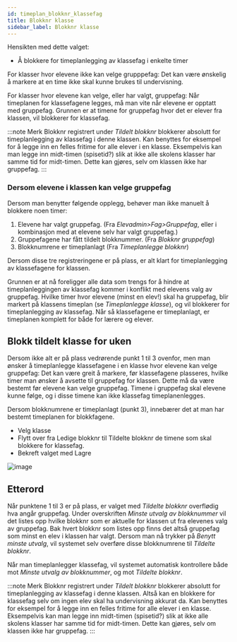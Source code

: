 ```yaml
---
id: timeplan_blokknr_klassefag
title: Blokknr klasse
sidebar_label: Blokknr klasse
---
```


Hensikten med dette valget:

- Å blokkere for timeplanlegging av klassefag i enkelte timer

For klasser hvor elevene ikke kan velge grupppefag: Det kan være ønskelig å markere at en time ikke skal kunne brukes til undervisning.

For klasser hvor elevene kan velge, eller har valgt, gruppefag:
Når timeplanen for klassefagene legges, må man vite når elevene er opptatt med gruppefag. Grunnen er at timene for gruppefag hvor det er elever fra klassen, vil blokkerer for klassefag. 

:::note Merk Blokknr registrert under _Tildelt blokknr_ blokkerer absolutt for timeplanlegging av klassefag i denne klassen. Kan benyttes for eksempel for å legge inn en felles fritime for alle elever i en klasse. Eksempelvis kan man legge inn midt-timen (spisetid?) slik at ikke alle skolens klasser har samme tid for midt-timen. Dette kan gjøres, selv om klassen ikke har gruppefag. :::

### Dersom elevene i klassen kan velge gruppefag

Dersom man benytter følgende opplegg, behøver man ikke manuelt å blokkere noen timer:

1. Elevene har valgt gruppefag. (Fra _Elevadmin>Fag>Gruppefag_, eller i kombinasjon med at elevene selv har valgt gruppefag.)
2. Gruppefagene har fått tildelt blokknummer. (Fra _Blokknr gruppefag_)
3. Blokknumrene er timeplanlagt (Fra _Timeplanlegge blokknr_)

Dersom disse tre registreringene er på plass, er alt klart for timeplanlegging av klassefagene for klassen. 

Grunnen er at nå foreligger alle data som trengs for å hindre at timeplanleggingen av klassefag kommer i konflikt med elevens valg av gruppefag. Hvilke timer hvor elevene (minst en elev!) skal ha gruppefag, blir markert på klassens timeplan (se _Timeplanlegge klasse_), og vil blokkerer for timeplanlegging av  klassefag.
Når så klassefagene er timeplanlagt, er timeplanen komplett for både for lærere og elever.

## Blokk tildelt klasse for uken
Dersom ikke alt er på plass vedrørende punkt 1 til 3 ovenfor, men man ønsker å timeplanlegge klassefagene i en klasse hvor elevene kan velge gruppefag:
Det kan være greit å markere, før klassefagene plasseres, hvilke timer man ønsker å avsette til gruppefag for klassen. Dette må da være bestemt før elevene kan velge gruppefag. Timene i gruppefag skal elevene kunne følge, og i disse timene kan ikke klassefag timeplanenlegges.

Dersom blokknumrene er timeplanlagt (punkt 3), innebærer det at man har bestemt timeplanen for blokkfagene.
- Velg klasse
- Flytt over fra Ledige blokknr til Tildelte blokknr de timene som skal blokkere for klassefag.
- Bekreft valget med Lagre 

![image](https://user-images.githubusercontent.com/80097133/119110333-51dca080-ba22-11eb-8894-2298090e2502.png)

## Etterord
Når punktene 1 til 3 er på plass, er valget med _Tildelte blokknr_ overflødig hva angår gruppefag. Under overskriften _Minste utvalg av blokknummer_ vil det listes opp hvilke blokknr som er aktuelle for klassen ut fra elevenes valg av gruppefag. Bak hvert blokknr som listes opp finns det altså gruppefag som minst en elev i klassen har valgt. 
Dersom man nå trykker på _Benytt minste utvalg_, vil systemet selv overføre disse blokknumrene til _Tildelte blokknr_. 

Når man timeplanlegger klassefag, vil systemet automatisk kontrollere både mot  _Minste utvalg av blokknummer_, og mot _Tildelte blokknr_.

:::note Merk
Blokknr registrert under _Tildelt blokknr_ blokkerer absolutt for timeplanlegging av klassefag i denne klassen. Altså kan en blokkere for klassefag selv om ingen elev skal ha undervisning akkurat da. Kan benyttes for eksempel for å legge inn en felles fritime for alle elever i en klasse. Eksempelvis kan man legge inn midt-timen (spisetid?) slik at ikke alle skolens klasser har samme tid for midt-timen. Dette kan gjøres, selv om klassen ikke har gruppefag.
:::

